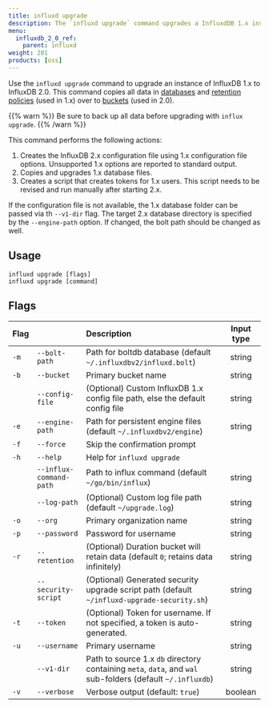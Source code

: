 ```yaml
---
title: influxd upgrade
description: The `influxd upgrade` command upgrades a InfluxdDB 1.x instance to 2.0.
menu:
  influxdb_2_0_ref:
    parent: influxd
weight: 201
products: [oss]
---
```


Use the `influxd upgrade` command to upgrade an instance of InfluxDB 1.x to InfluxDB 2.0.
This command copies all data in [databases](/influxdb/v1.8/concepts/glossary/#database) and
[retention policies](/influxdb/v1.8/concepts/glossary/#retention-policy-rp) (used in 1.x)
over to [buckets](/influxdb/v2.0/reference/glossary/#bucket) (used in 2.0).

{{% warn %}}
Be sure to back up all data before upgrading with `influx upgrade`.
{{% /warn %}}

This command performs the following actions:

1. Creates the InfluxDB 2.x configuration file using 1.x configuration file options.
   Unsupported 1.x options are reported to standard output.
2. Copies and upgrades 1.x database files.
3. Creates a script that creates tokens for 1.x users.
   This script needs to be revised and run manually after starting 2.x.

If the configuration file is not available, the 1.x database folder can be passed via th `--v1-dir` flag.
The target 2.x database directory is specified by the `--engine-path` option.
If changed, the bolt path should be changed as well.

## Usage

```
influxd upgrade [flags]
influxd upgrade [command]
```

## Flags

| Flag |                         | Description                                                                                                | Input type |
|:-----|:------------------------|:-----------------------------------------------------------------------------------------------------------|:----------:|
| `-m` | `--bolt-path`           | Path for boltdb database (default `~/.influxdbv2/influxd.bolt`)                                            | string     |
| `-b` | `--bucket`              | Primary bucket name                                                                                        | string     |
|      | `--config-file`         | (Optional) Custom InfluxDB 1.x config file path, else the default config file                              | string     |
| `-e` | `--engine-path`         | Path for persistent engine files (default `~/.influxdbv2/engine`)                                          | string     |
| `-f` | `--force`               | Skip the confirmation prompt                                                                               |            |
| `-h` | `--help`                | Help for `influxd upgrade`                                                                                 |            |
|      | `--influx-command-path` | Path to influx command (default `~/go/bin/influx`)                                                         | string     |
|      | `--log-path`            | (Optional) Custom log file path (default `~/upgrade.log`)                                                  | string     |
| `-o` | `--org`                 | Primary organization name                                                                                  | string     |
| `-p` | `--password`            | Password for username                                                                                      | string     |
| `-r` | `--retention`           | (Optional) Duration bucket will retain data (default `0`; retains data infinitely)                         | string     |
|      | `--security-script`     | (Optional) Generated security upgrade script path (default `~/influxd-upgrade-security.sh`)                | string     |
| `-t` | `--token`               | (Optional) Token for username. If not specified, a token is auto-generated.                                | string     |
| `-u` | `--username`            | Primary username                                                                                           | string     |
|      | `--v1-dir`              | Path to source 1.x `db` directory containing `meta`, `data`, and `wal` sub-folders (default `~/.influxdb`) | string     |
| `-v` | `--verbose`             | Verbose output (default: `true`)                                                                           | boolean    |

